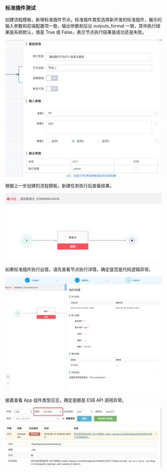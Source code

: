 ### 标准插件测试 

创建流程模板，新增标准插件节点，标准插件类型选择新开发的标准插件，展示的输入参数和前端配置项一致，输出参数和后台 outputs_format 一致，其中执行结果是系统默认，值是 True 或 False，表示节点执行结果是成功还是失败。

![](../assets/39.png)

根据上一步创建的流程模板，新建任务执行后查看结果。

![](../assets/40.png)

如果标准插件执行出错，请先查看节点执行详情，确定是否是代码逻辑异常。

![](../assets/41.png)

接着查看 App 组件类型日志，确定是都是 ESB API 调用异常。

![](../assets/42.png)
